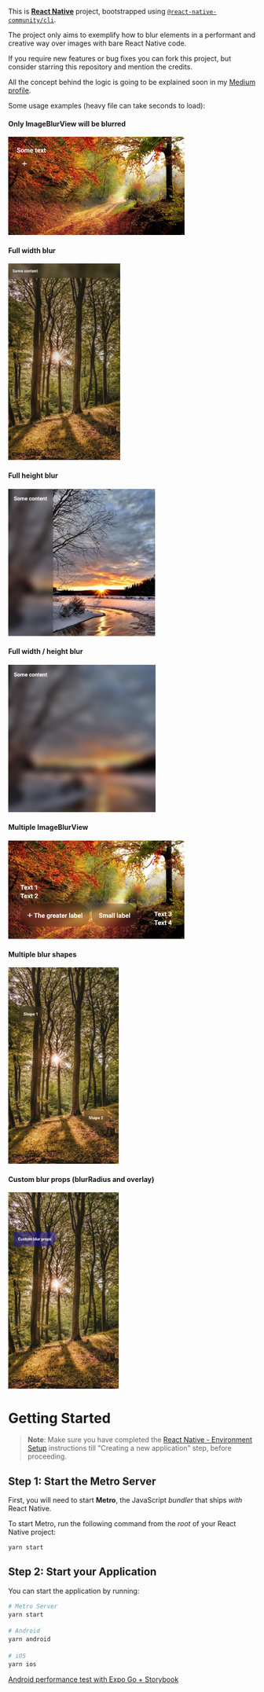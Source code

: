 This is [**React Native**](https://reactnative.dev) project, bootstrapped using [`@react-native-community/cli`](https://github.com/react-native-community/cli).

The project only aims to exemplify how to blur elements in a performant and creative way over images with bare React Native code.

If you require new features or bug fixes you can fork this project, but consider starring this repository and mention the credits.

All the concept behind the logic is going to be explained soon in my [Medium profile](https://medium.com/@ggraeff).

Some usage examples (heavy file can take seconds to load):

#### Only ImageBlurView will be blurred

<img height="200" alt="usage-example-1" src="docs/usage-example-1.png">

#### Full width blur

<img height="400" alt="usage-example-2" src="docs/usage-example-2.png">

#### Full height blur

<img height="300" alt="usage-example-3" src="docs/usage-example-3.png">

#### Full width / height blur

<img height="300" alt="usage-example-4" src="docs/usage-example-4.png">

#### Multiple ImageBlurView

<img height="200" alt="usage-example-5" src="docs/usage-example-5.png">

#### Multiple blur shapes

<img height="400" alt="usage-example-6" src="docs/usage-example-6.png">

#### Custom blur props (blurRadius and overlay)

<img height="400" alt="usage-example-7" src="docs/usage-example-7.png">

# Getting Started

> **Note**: Make sure you have completed the [React Native - Environment Setup](https://reactnative.dev/docs/environment-setup) instructions till "Creating a new application" step, before proceeding.

## Step 1: Start the Metro Server

First, you will need to start **Metro**, the JavaScript _bundler_ that ships _with_ React Native.

To start Metro, run the following command from the _root_ of your React Native project:

```bash
yarn start
```

## Step 2: Start your Application

You can start the application by running:

```bash
# Metro Server
yarn start

# Android
yarn android

# iOS
yarn ios
```

[Android performance test with Expo Go + Storybook](docs/AndroidPerformance.md)
